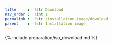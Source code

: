 ```yaml
---
title     : !!str Download
nav_order : !!int 1
permalink : !!str /installation-image/download
parent    : !!str Installation image
---
```


{% include preparation/iso_download.md %}
